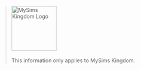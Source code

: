 > <img alt="MySims Kingdom Logo" src="/images/kingdom.png" height="120" /><br/><br/>
> This information only applies to MySims Kingdom.